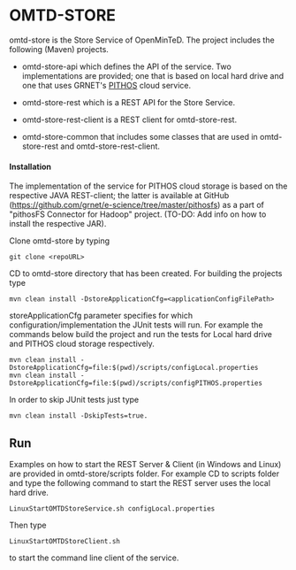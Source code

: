 # OMTD-STORE #

omtd-store is the Store Service of OpenMinTeD. The project includes the following (Maven) projects.	

  * omtd-store-api which defines the API of the service. Two implementations are provided; one that is based on local hard drive and one that uses GRNET's [PITHOS](https://okeanos.grnet.gr/services/pithos/) cloud service.
  
  * omtd-store-rest which is a REST API for the Store Service.

  * omtd-store-rest-client is a REST client for omtd-store-rest.

  * omtd-store-common that includes some classes that are used in omtd-store-rest and omtd-store-rest-client.   

#### Installation ####

The implementation of the service for PITHOS cloud storage is based on the respective JAVA REST-client; the latter  is available at GitHub (https://github.com/grnet/e-science/tree/master/pithosfs) as a part of "pithosFS Connector for Hadoop" project. (TO-DO: Add info on how to install the respective JAR).
   
Clone omtd-store by typing
  
```
git clone <repoURL>
```


CD to omtd-store directory that has been created. For building the projects type

```
mvn clean install -DstoreApplicationCfg=<applicationConfigFilePath>
```


storeApplicationCfg parameter specifies for which configuration/implementation the JUnit tests will run. For example the commands below build the project and run the tests for Local hard drive and PITHOS cloud storage respectively. 
  
```
mvn clean install -DstoreApplicationCfg=file:$(pwd)/scripts/configLocal.properties
mvn clean install -DstoreApplicationCfg=file:$(pwd)/scripts/configPITHOS.properties
```  

In order to skip JUnit tests just type 

```
mvn clean install -DskipTests=true.
```


## Run ##

Examples on how to start the REST Server & Client (in Windows and Linux) are provided in omtd-store/scripts folder. For example CD to scripts folder and type the following command to start the REST server uses the local
hard drive.  

```
LinuxStartOMTDStoreService.sh configLocal.properties
```

Then type  

```
LinuxStartOMTDStoreClient.sh
```

to start the command line client of the service.
 
 
